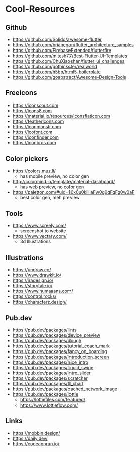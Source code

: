 # Cool-Resources

## Github
* https://github.com/Solido/awesome-flutter
* https://github.com/brianegan/flutter_architecture_samples
* https://github.com/FirebaseExtended/flutterfire
* https://github.com/mitesh77/Best-Flutter-UI-Templates
* https://github.com/ChuXiaoshan/flutter_ui_challenges
* https://github.com/gothinkster/realworld
* https://github.com/h5bp/html5-boilerplate
* https://github.com/goabstract/Awesome-Design-Tools

## Freeicons
* https://iconscout.com
* https://icons8.com
* https://material.io/resources/iconsflaticon.com	
* https://feathericons.com
* https://iconmonstr.com
* https://icofont.com
* https://iconfinder.com
* https://iconbros.com

## Color pickers
* https://colors.muz.li/
  * has mobile preview, no color gen
* http://colormind.io/template/material-dashboard/
  * has web preview, no color gen
* https://paletton.com/#uid=10x0u0kllllaFw0g0qFqFg0w0aF
  * best color gen, meh preview

## Tools
* https://www.screely.com/ 
  * screenshot to website
* https://www.vectary.com/
  * 3d Illustrations

## Illustrations
* https://undraw.co/
* https://www.drawkit.io/
* https://iradesign.io/
* https://storytale.io/
* https://www.humaaans.com/
* https://control.rocks/
* https://characterz.design/

## Pub.dev
* https://pub.dev/packages/lints
* https://pub.dev/packages/device_preview
* https://pub.dev/packages/dough
* https://pub.dev/packages/tutorial_coach_mark
* https://pub.dev/packages/fancy_on_boarding
* https://pub.dev/packages/introduction_screen
* https://pub.dev/packages/nice_intro
* https://pub.dev/packages/liquid_swipe
* https://pub.dev/packages/intro_slider
* https://pub.dev/packages/scratcher
* https://pub.dev/packages/fl_chart
* https://pub.dev/packages/cached_network_image
* https://pub.dev/packages/lottie
  * https://lottiefiles.com/featured/
  * https://www.lottieflow.com/

## Links
* https://mobbin.design/
* https://daily.dev/
* https://codeapprun.io/

